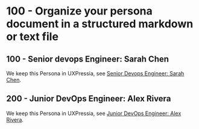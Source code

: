 # 100 - Organize your persona document in a structured markdown or text file

## 100 - Senior devops Engineer: Sarah Chen

We keep this Persona in UXPressia, see [Senior Devops Engineer: Sarah Chen](https://uxpressia.com/w/WhFzF/p/kXmv3).

## 200 - Junior DevOps Engineer: Alex Rivera

We keep this Persona in UXPressia, see [Junior DevOps Engineer: Alex Rivera](https://uxpressia.com/w/WhFzF/p/WYIlx).
